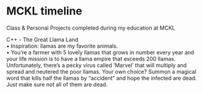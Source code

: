 # MCKL timeline
Class & Personal Projects completed during my education at MCKL

C++ - The Great Llama Land
<br/>•	Inspiration: llamas are my favorite animals.
<br/>•	You’re a farmer with 5 lovely llamas that grows in number every year and your life mission is to have a llama empire that exceeds 200 llamas. Unfortunately, there’s a pecky virus called ‘Marvel’ that will multiply and spread and neutered the poor llamas. Your own choice? Summon a magical word that kills half the llamas by “accident” and hope the infected are dead. Just make sure not all of them are dead.
